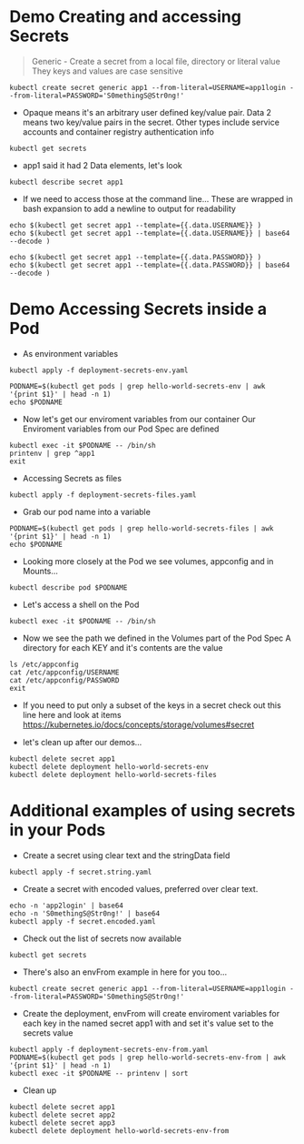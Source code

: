 # Demo Creating and accessing Secrets

> Generic - Create a secret from a local file, directory or literal value
> They keys and values are case sensitive

```
kubectl create secret generic app1 --from-literal=USERNAME=app1login --from-literal=PASSWORD='S0methingS@Str0ng!'
```


- Opaque means it's an arbitrary user defined key/value pair. Data 2 means two key/value pairs in the secret.
Other types include service accounts and container registry authentication info

```
kubectl get secrets
```

- app1 said it had 2 Data elements, let's look

```
kubectl describe secret app1
```

- If we need to access those at the command line...
These are wrapped in bash expansion to add a newline to output for readability

```
echo $(kubectl get secret app1 --template={{.data.USERNAME}} )
echo $(kubectl get secret app1 --template={{.data.USERNAME}} | base64 --decode )

echo $(kubectl get secret app1 --template={{.data.PASSWORD}} )
echo $(kubectl get secret app1 --template={{.data.PASSWORD}} | base64 --decode )
```



# Demo Accessing Secrets inside a Pod

- As environment variables

```
kubectl apply -f deployment-secrets-env.yaml
```

```
PODNAME=$(kubectl get pods | grep hello-world-secrets-env | awk '{print $1}' | head -n 1)
echo $PODNAME
```

- Now let's get our enviroment variables from our container
Our Enviroment variables from our Pod Spec are defined

```
kubectl exec -it $PODNAME -- /bin/sh
printenv | grep ^app1
exit
```

- Accessing Secrets as files

```
kubectl apply -f deployment-secrets-files.yaml
```

- Grab our pod name into a variable

```
PODNAME=$(kubectl get pods | grep hello-world-secrets-files | awk '{print $1}' | head -n 1)
echo $PODNAME
```

- Looking more closely at the Pod we see volumes, appconfig and in Mounts...

```
kubectl describe pod $PODNAME
```

- Let's access a shell on the Pod

```
kubectl exec -it $PODNAME -- /bin/sh
```

- Now we see the path we defined in the Volumes part of the Pod Spec
A directory for each KEY and it's contents are the value

```
ls /etc/appconfig
cat /etc/appconfig/USERNAME
cat /etc/appconfig/PASSWORD
exit
```

- If you need to put only a subset of the keys in a secret check out this line here and look at items
https://kubernetes.io/docs/concepts/storage/volumes#secret


- let's clean up after our demos...

```
kubectl delete secret app1
kubectl delete deployment hello-world-secrets-env
kubectl delete deployment hello-world-secrets-files
```


# Additional examples of using secrets in your Pods

- Create a secret using clear text and the stringData field

```
kubectl apply -f secret.string.yaml
```

- Create a secret with encoded values, preferred over clear text.

```
echo -n 'app2login' | base64
echo -n 'S0methingS@Str0ng!' | base64
kubectl apply -f secret.encoded.yaml
```

- Check out the list of secrets now available 

```
kubectl get secrets
```

- There's also an envFrom example in here for you too...

```
kubectl create secret generic app1 --from-literal=USERNAME=app1login --from-literal=PASSWORD='S0methingS@Str0ng!'
```

- Create the deployment, envFrom will create  enviroment variables for each key in the named secret app1 with and set it's value set to the secrets value

```
kubectl apply -f deployment-secrets-env-from.yaml
PODNAME=$(kubectl get pods | grep hello-world-secrets-env-from | awk '{print $1}' | head -n 1)
kubectl exec -it $PODNAME -- printenv | sort
```

- Clean up

```
kubectl delete secret app1
kubectl delete secret app2
kubectl delete secret app3
kubectl delete deployment hello-world-secrets-env-from
```
